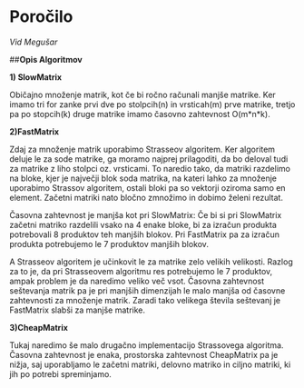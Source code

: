 # Poročilo

*Vid Megušar*

##**Opis Algoritmov**

**1) SlowMatrix**

Običajno množenje matrik, kot če bi ročno računali manjše matrike.
Ker imamo tri for zanke prvi dve po stolpcih(n) in vrsticah(m) prve matrike, tretjo pa po stopcih(k) druge matrike imamo časovno zahtevnost O(m\*n\*k).

**2)FastMatrix**

Zdaj za množenje matrik uporabimo Strasseov algoritem. Ker algoritem deluje le za sode matrike, ga moramo najprej prilagoditi, da bo deloval tudi za matrike z liho stolpci oz. vrsticami. To naredio tako, da matriki razdelimo na bloke, kjer je največji blok soda matrika, na kateri lahko za množenje uporabimo Strassov algoritem, ostali bloki pa so vektorji oziroma samo en element. Začetni matriki nato bločno zmnožimo in dobimo želeni rezultat.

Časovna zahtevnost je manjša kot pri SlowMatrix:
Če bi si pri SlowMatrix začetni matriko razdelili vsako na 4 enake bloke, bi za izračun produkta potrebovali 8 produktov teh manjših blokov.
Pri FastMatrix pa za izračun produkta potrebujemo le 7 produktov manjših blokov.

A Strasseov algoritem je učinkovit le za matrike zelo velikih velikosti. Razlog za to je, da pri Strasseovem algoritmu res potrebujemo le 7 produktov, ampak problem je da naredimo veliko več vsot. Časovna zahtevnost seštevanja matrik pa je pri manjših dimenzijah le malo manjša od časovne zahtevnosti za množenje matrik. Zaradi tako velikega števila seštevanj je FastMatrix slabši za manjše matrike.

**3)CheapMatrix**

Tukaj naredimo še malo drugačno implementacijo Strassovega algoritma. Časovna zahtevnost je enaka, prostorska zahtevnost CheapMatrix pa je nižja, saj uporabljamo le začetni matriki, delovno matriko in ciljno matriki, ki jih po potrebi spreminjamo.



